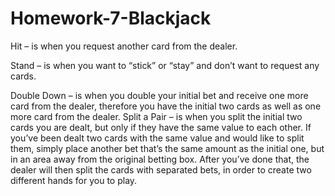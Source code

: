 # Homework-7-Blackjack

Hit – is when you request another card from the dealer. 

Stand – is when you want to “stick” or “stay” and don’t want to request any cards.

Double Down – is when you double your initial bet and receive one more card from the dealer, 
              therefore you have the initial two cards as well as one more card from the dealer.
Split a Pair – is when you split the initial two cards you are dealt, but only if they have the same value to each other. 
              If you’ve been dealt two cards with the same value and would like to split them, 
              simply place another bet that’s the same amount as the initial one, but in an area away from the original betting box. 
              After you’ve done that, the dealer will then split the cards with separated bets, 
              in order to create two different hands for you to play. 
